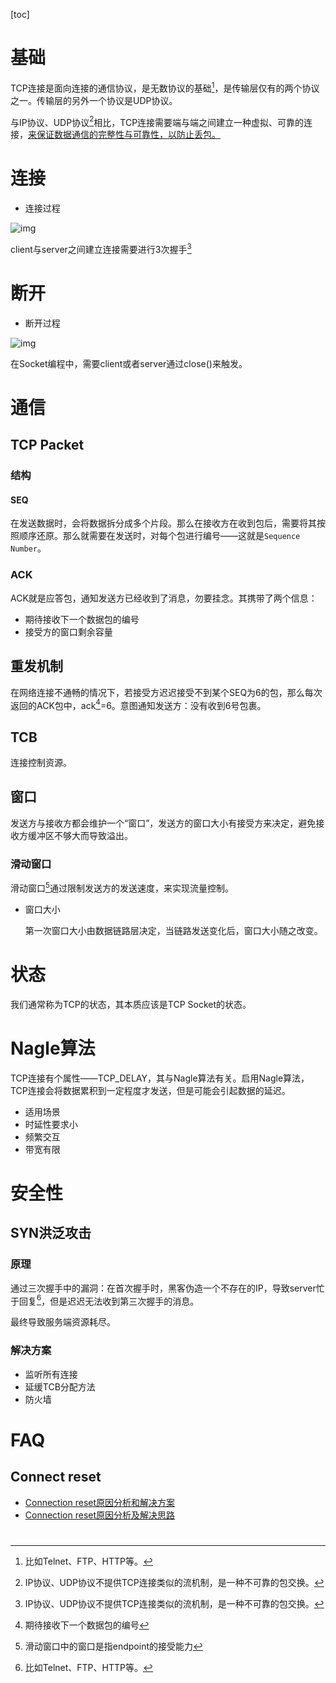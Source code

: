 [toc]

# 基础

TCP连接是面向连接的通信协议，是无数协议的基础[^1]，是传输层仅有的两个协议之一。传输层的另外一个协议是UDP协议。

与IP协议、UDP协议[^2]相比，TCP连接需要端与端之间建立一种虚拟、可靠的连接，<u>来保证数据通信的完整性与可靠性，以防止丢包。</u>

[^1]: 比如Telnet、FTP、HTTP等。
[^2]: IP协议、UDP协议不提供TCP连接类似的流机制，是一种不可靠的包交换。

# 连接

- 连接过程

![img](..\..\images\net\tcp-connection-made-three-way-handshake.png)

client与server之间建立连接需要进行3次握手[^2]	

[^2]: three-way handshake

# 断开

- 断开过程

![img](..\..\images\net\tcp-connection-closed-four-way-handshake.png)

在Socket编程中，需要client或者server通过close()来触发。

# 通信

## TCP Packet

### 结构

#### SEQ

在发送数据时，会将数据拆分成多个片段。那么在接收方在收到包后，需要将其按照顺序还原。那么就需要在发送时，对每个包进行编号——这就是`Sequence Number`。

### ACK

ACK就是应答包，通知发送方已经收到了消息，勿要挂念。其携带了两个信息：

- 期待接收下一个数据包的编号
- 接受方的窗口剩余容量

## 重发机制

在网络连接不通畅的情况下，若接受方迟迟接受不到某个SEQ为6的包，那么每次返回的ACK包中，ack[^ack]=6。意图通知发送方：没有收到6号包裹。

[^ack]: 期待接收下一个数据包的编号

## TCB

连接控制资源。

## 窗口

发送方与接收方都会维护一个“窗口”，发送方的窗口大小有接受方来决定，避免接收方缓冲区不够大而导致溢出。

### 滑动窗口

滑动窗口[^window scaling]通过限制发送方的发送速度，来实现流量控制。

- 窗口大小

  第一次窗口大小由数据链路层决定，当链路发送变化后，窗口大小随之改变。

[^window scaling]: 滑动窗口中的窗口是指endpoint的接受能力

# 状态

我们通常称为TCP的状态，其本质应该是TCP Socket的状态。

# Nagle算法

TCP连接有个属性——TCP_DELAY，其与Nagle算法有关。启用Nagle算法，TCP连接会将数据累积到一定程度才发送，但是可能会引起数据的延迟。

- 适用场景
- 时延性要求小
- 频繁交互
- 带宽有限

# 安全性

## SYN洪泛攻击

### 原理

通过三次握手中的漏洞：在首次握手时，黑客伪造一个不存在的IP，导致server忙于回复[^1]，但是迟迟无法收到第三次握手的消息。

最终导致服务端资源耗尽。

[^1]: 即在第二次握手过程中，回复ACK包

### 解决方案

- 监听所有连接
- 延缓TCB分配方法
- 防火墙

# FAQ

## Connect reset

- [Connection reset原因分析和解决方案](https://my.oschina.net/xionghui/blog/508758)
- [Connection reset原因分析及解决思路](https://www.cnblogs.com/lilinwei340/p/13021864.html)

# 